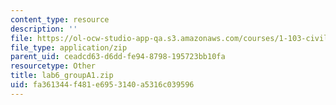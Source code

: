 ```yaml
---
content_type: resource
description: ''
file: https://ol-ocw-studio-app-qa.s3.amazonaws.com/courses/1-103-civil-engineering-materials-laboratory-spring-2004/fa361344f481e6953140a5316c039596_lab6_groupA1.zip
file_type: application/zip
parent_uid: ceadcd63-d6dd-fe94-8798-195723bb10fa
resourcetype: Other
title: lab6_groupA1.zip
uid: fa361344-f481-e695-3140-a5316c039596
---
```

